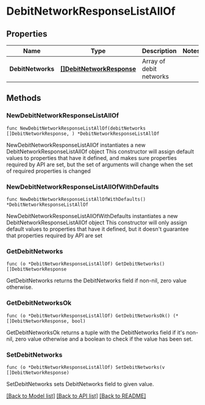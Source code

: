 # DebitNetworkResponseListAllOf

## Properties

Name | Type | Description | Notes
------------ | ------------- | ------------- | -------------
**DebitNetworks** | [**[]DebitNetworkResponse**](DebitNetworkResponse.md) | Array of debit networks | 

## Methods

### NewDebitNetworkResponseListAllOf

`func NewDebitNetworkResponseListAllOf(debitNetworks []DebitNetworkResponse, ) *DebitNetworkResponseListAllOf`

NewDebitNetworkResponseListAllOf instantiates a new DebitNetworkResponseListAllOf object
This constructor will assign default values to properties that have it defined,
and makes sure properties required by API are set, but the set of arguments
will change when the set of required properties is changed

### NewDebitNetworkResponseListAllOfWithDefaults

`func NewDebitNetworkResponseListAllOfWithDefaults() *DebitNetworkResponseListAllOf`

NewDebitNetworkResponseListAllOfWithDefaults instantiates a new DebitNetworkResponseListAllOf object
This constructor will only assign default values to properties that have it defined,
but it doesn't guarantee that properties required by API are set

### GetDebitNetworks

`func (o *DebitNetworkResponseListAllOf) GetDebitNetworks() []DebitNetworkResponse`

GetDebitNetworks returns the DebitNetworks field if non-nil, zero value otherwise.

### GetDebitNetworksOk

`func (o *DebitNetworkResponseListAllOf) GetDebitNetworksOk() (*[]DebitNetworkResponse, bool)`

GetDebitNetworksOk returns a tuple with the DebitNetworks field if it's non-nil, zero value otherwise
and a boolean to check if the value has been set.

### SetDebitNetworks

`func (o *DebitNetworkResponseListAllOf) SetDebitNetworks(v []DebitNetworkResponse)`

SetDebitNetworks sets DebitNetworks field to given value.



[[Back to Model list]](../../README.md#documentation-for-models) [[Back to API list]](../../README.md#documentation-for-api-endpoints) [[Back to README]](../../README.md)


